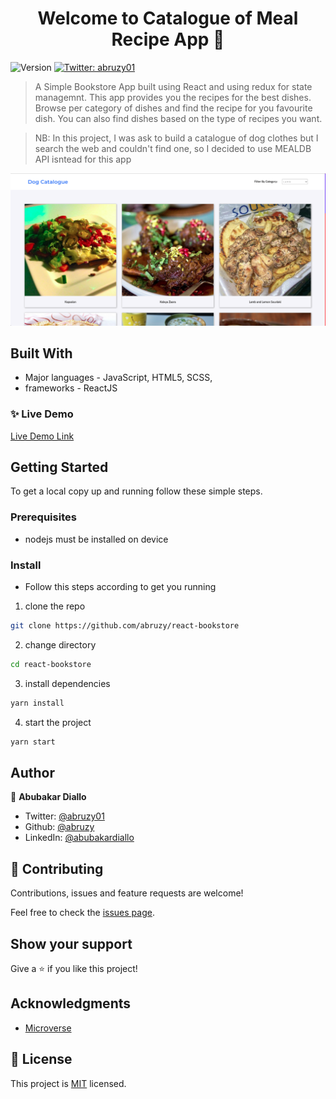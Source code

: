 <h1 align="center">Welcome to Catalogue of Meal Recipe App 👋</h1>
<p>
  <img alt="Version" src="https://img.shields.io/badge/version-0.1.0-blue.svg?cacheSeconds=2592000" />
  <a href="https://twitter.com/abruzy01" target="_blank">
    <img alt="Twitter: abruzy01" src="https://img.shields.io/twitter/follow/abruzy01.svg?style=social" />
  </a>
</p>

> A Simple Bookstore App built using React and using redux for state managemnt. This app provides you the recipes for the best dishes. Browse per category of dishes and find the recipe for you favourite dish. You can also find dishes based on the type of recipes you want.

> NB: In this project, I was ask to build a catalogue of dog clothes but I search the web and couldn't find one, so I decided to use MEALDB API isntead for this app

![Dog Catalogue](./recipitia.png)

## Built With

- Major languages - JavaScript, HTML5, SCSS,
- frameworks - ReactJS

### ✨ Live Demo

[Live Demo Link](https://recipitia-app.herokuapp.com/)

## Getting Started

To get a local copy up and running follow these simple steps.

### Prerequisites

- nodejs must be installed on device

### Install

- Follow this steps according to get you running

1. clone the repo

```sh
git clone https://github.com/abruzy/react-bookstore
```
2. change directory 
```sh
cd react-bookstore
```

3. install dependencies

```sh
yarn install
```

4. start the project

```sh
yarn start
```

## Author

👤 **Abubakar Diallo**

* Twitter: [@abruzy01](https://twitter.com/abruzy01)
* Github: [@abruzy](https://github.com/abruzy)
* LinkedIn: [@abubakardiallo](https://linkedin.com/in/abubakardiallo)

## 🤝 Contributing

Contributions, issues and feature requests are welcome!

Feel free to check the [issues page](https://github.com/abruzy/react-bookstore/issues).

## Show your support

Give a ⭐️ if you like this project!

## Acknowledgments

- [Microverse](https://www.microverse.org/)

## 📝 License

This project is [MIT](lic.url) licensed.